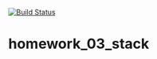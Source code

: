 [![Build Status](https://travis-ci.org/uliana99/03_stack.svg?branch=master)](https://travis-ci.org/uliana99/03_stack)
# homework_03_stack
